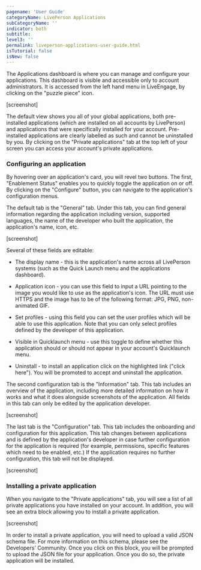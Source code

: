 ```yaml
---
pagename: 'User Guide'
categoryName: LivePerson Applications
subCategoryName: ''
indicator: both
subtitle:
level3: ''
permalink: liveperson-applications-user-guide.html
isTutorial: false
isNew: false
---
```


The Applications dashboard is where you can manage and configure your applications. This dashboard is visible and accessible only to account administrators. It is accessed from the left hand menu in LiveEngage, by clicking on the "puzzle piece" icon.

[screenshot]

The default view shows you all of your global applications, both pre-installed applications (which are installed on all accounts by LivePerson) and applications that were specifically installed for your account. Pre-installed applications are clearly labelled as such and cannot be uninstalled by you. By clicking on the "Private applications" tab at the top left of your screen you can access your account's private applications.

### Configuring an application

By hovering over an application's card, you will revel two buttons. The first, "Enablement Status" enables you to quickly toggle the application on or off. By clicking on the "Configure" button, you can navigate to the application's configuration menus.

The default tab is the "General" tab. Under this tab, you can find general information regarding the application including version, supported languages, the name of the developer who built the application, the application's name, icon, etc.

[screenshot]

Several of these fields are editable:

* The display name - this is the application's name across all LivePerson systems (such as the Quick Launch menu and the applications dashboard).

* Application icon - you can use this field to input a URL pointing to the image you would like to use as the application's icon. The URL must use HTTPS and the image has to be of the following format: JPG, PNG, non-animated GIF.

* Set profiles - using this field you can set the user profiles which will be able to use this application. Note that you can only select profiles defined by the developer of this application.

* Visible in Quicklaunch menu - use this toggle to define whether this application should or should not appear in your account's Quicklaunch menu.

* Uninstall - to install an application click on the highlighted link ("click here"). You will be promoted to accept and uninstall the application.

The second configuration tab is the "Information" tab. This tab includes an overview of the application, including more detailed information on how it works and what it does alongside screenshots of the application. All fields in this tab can only be edited by the application developer.

[screenshot]

The last tab is the "Configuration" tab. This tab includes the onboarding and configuration for this application. This tab changes between applications and is defined by the application's developer in case further configuration for the application is required (for example, permissions, specific features which need to be enabled, etc.) If the application requires no further configuration, this tab will not be displayed.

[screenshot]

### Installing a private application

When you navigate to the "Private applications" tab, you will see a list of all private applications you have installed on your account. In addition, you will see an extra block allowing you to install a private application.

[screenshot]

In order to install a private application, you will need to upload a valid JSON schema file. For more information on this schema, please see the Developers' Community. Once you click on this block, you will be prompted to upload the JSON file for your application. Once you do so, the private application will be installed.
